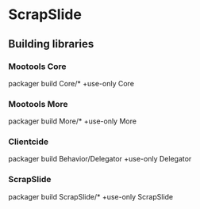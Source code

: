 ScrapSlide
=============================================






Building libraries
-------------------------------------------------------------------------------------------

### Mootools Core
packager build Core/* +use-only Core

### Mootools More
packager build More/* +use-only More

### Clientcide
packager build Behavior/Delegator  +use-only Delegator

### ScrapSlide
packager build ScrapSlide/*  +use-only ScrapSlide
